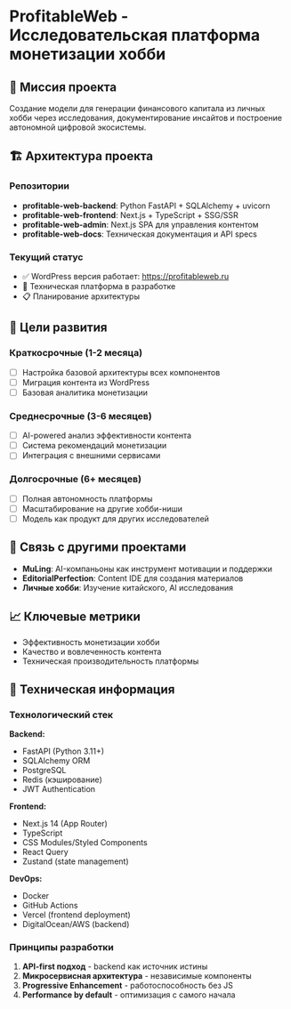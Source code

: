 # ProfitableWeb - Исследовательская платформа монетизации хобби

## 🎯 Миссия проекта
Создание модели для генерации финансового капитала из личных хобби через исследования, документирование инсайтов и построение автономной цифровой экосистемы.

## 🏗️ Архитектура проекта

### Репозитории
- **profitable-web-backend**: Python FastAPI + SQLAlchemy + uvicorn
- **profitable-web-frontend**: Next.js + TypeScript + SSG/SSR
- **profitable-web-admin**: Next.js SPA для управления контентом
- **profitable-web-docs**: Техническая документация и API specs

### Текущий статус
- ✅ WordPress версия работает: https://profitableweb.ru
- 🔄 Техническая платформа в разработке
- 📋 Планирование архитектуры

## 🎯 Цели развития

### Краткосрочные (1-2 месяца)
- [ ] Настройка базовой архитектуры всех компонентов
- [ ] Миграция контента из WordPress
- [ ] Базовая аналитика монетизации

### Среднесрочные (3-6 месяцев)
- [ ] AI-powered анализ эффективности контента
- [ ] Система рекомендаций монетизации
- [ ] Интеграция с внешними сервисами

### Долгосрочные (6+ месяцев)
- [ ] Полная автономность платформы
- [ ] Масштабирование на другие хобби-ниши
- [ ] Модель как продукт для других исследователей

## 🔗 Связь с другими проектами
- **MuLing**: AI-компаньоны как инструмент мотивации и поддержки
- **EditorialPerfection**: Content IDE для создания материалов
- **Личные хобби**: Изучение китайского, AI исследования

## 📈 Ключевые метрики
- Эффективность монетизации хобби
- Качество и вовлеченность контента
- Техническая производительность платформы

## 🔧 Техническая информация

### Технологический стек
**Backend:**
- FastAPI (Python 3.11+)
- SQLAlchemy ORM
- PostgreSQL
- Redis (кэширование)
- JWT Authentication

**Frontend:**
- Next.js 14 (App Router)
- TypeScript
- CSS Modules/Styled Components
- React Query
- Zustand (state management)

**DevOps:**
- Docker
- GitHub Actions
- Vercel (frontend deployment)
- DigitalOcean/AWS (backend)

### Принципы разработки
1. **API-first подход** - backend как источник истины
2. **Микросервисная архитектура** - независимые компоненты
3. **Progressive Enhancement** - работоспособность без JS
4. **Performance by default** - оптимизация с самого начала